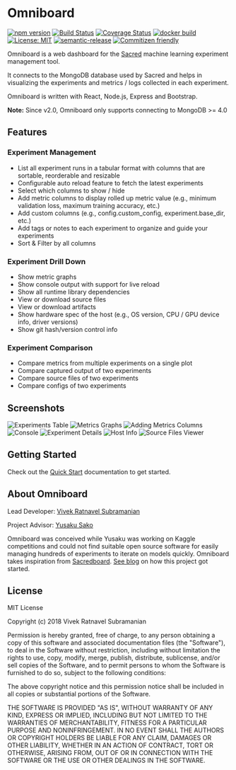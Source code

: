 # Omniboard

[![npm version](https://img.shields.io/npm/v/omniboard.svg)](https://www.npmjs.com/package/omniboard)
[![Build Status](https://travis-ci.com/vivekratnavel/omniboard.svg?branch=master)](https://travis-ci.com/vivekratnavel/omniboard)
[![Coverage Status](https://img.shields.io/coveralls/github/vivekratnavel/omniboard/master.svg)](https://coveralls.io/github/vivekratnavel/omniboard?branch=master)
[![docker build](https://img.shields.io/docker/build/vivekratnavel/omniboard.svg)](https://hub.docker.com/r/vivekratnavel/omniboard/builds)
[![License: MIT](https://img.shields.io/badge/license-MIT-blue.svg)](https://opensource.org/licenses/MIT)
[![semantic-release](https://img.shields.io/badge/%20%20%F0%9F%93%A6%F0%9F%9A%80-semantic--release-e10079.svg)](https://github.com/semantic-release/semantic-release)
[![Commitizen friendly](https://img.shields.io/badge/commitizen-friendly-brightgreen.svg)](http://commitizen.github.io/cz-cli/)

Omniboard is a web dashboard for the [Sacred](https://github.com/IDSIA/sacred)
machine learning experiment management tool.

It connects to the MongoDB database used by Sacred
and helps in visualizing the experiments and metrics / logs collected in each experiment. 

Omniboard is written with React, Node.js, Express and Bootstrap.

**Note:** Since v2.0, Omniboard only supports connecting to MongoDB >= 4.0

## Features

### Experiment Management
* List all experiment runs in a tabular format with columns that are sortable, reorderable and resizable
* Configurable auto reload feature to fetch the latest experiments
* Select which columns to show / hide 
* Add metric columns to display rolled up metric value (e.g., minimum validation loss, maximum training accuracy, etc.)
* Add custom columns (e.g., config.custom_config, experiment.base_dir, etc.)
* Add tags or notes to each experiment to organize and guide your experiments 
* Sort & Filter by all columns

### Experiment Drill Down
* Show metric graphs
* Show console output with support for live reload
* Show all runtime library dependencies
* View or download source files
* View or download artifacts
* Show hardware spec of the host (e.g., OS version, CPU / GPU device info, driver versions)
* Show git hash/version control info

### Experiment Comparison
* Compare metrics from multiple experiments on a single plot
* Compare captured output of two experiments
* Compare source files of two experiments
* Compare configs of two experiments

## Screenshots

![Experiments Table](https://raw.githubusercontent.com/vivekratnavel/omniboard/master/docs/assets/screenshots/table.png)
![Metrics Graphs](https://raw.githubusercontent.com/vivekratnavel/omniboard/master/docs/assets/screenshots/metric-graphs.png)
![Adding Metrics Columns](https://raw.githubusercontent.com/vivekratnavel/omniboard/master/docs/assets/screenshots/adding-metrics.png)
![Console](https://raw.githubusercontent.com/vivekratnavel/omniboard/master/docs/assets/screenshots/console.png)
![Experiment Details](https://raw.githubusercontent.com/vivekratnavel/omniboard/master/docs/assets/screenshots/experiment-details.png)
![Host Info](https://raw.githubusercontent.com/vivekratnavel/omniboard/master/docs/assets/screenshots/host-info.png)
![Source Files Viewer](https://raw.githubusercontent.com/vivekratnavel/omniboard/master/docs/assets/screenshots/source-file-view.png)

## Getting Started

Check out the [Quick Start](https://vivekratnavel.github.io/omniboard/#/quick-start) documentation to get started.


## About Omniboard

Lead Developer: [Vivek Ratnavel Subramanian](https://github.com/vivekratnavel)

Project Advisor: [Yusaku Sako](https://github.com/u39kun)

Omniboard was conceived while Yusaku was working on Kaggle competitions and could not find suitable open source software for easily managing hundreds of experiments to iterate on models quickly. Omniboard takes inspiration from [Sacredboard](https://github.com/chovanecm/sacredboard).  [See blog](https://medium.com/@u39kun/managing-your-machine-learning-experiments-and-making-them-repeatable-in-tensorflow-pytorch-bc8043099dbd) on how this project got started.

## License

MIT License

Copyright (c) 2018 Vivek Ratnavel Subramanian

Permission is hereby granted, free of charge, to any person obtaining a copy of this software and associated documentation files (the "Software"), to deal in the Software without restriction, including without limitation the rights to use, copy, modify, merge, publish, distribute, sublicense, and/or sell copies of the Software, and to permit persons to whom the Software is furnished to do so, subject to the following conditions:

The above copyright notice and this permission notice shall be included in all copies or substantial portions of the Software.

THE SOFTWARE IS PROVIDED "AS IS", WITHOUT WARRANTY OF ANY KIND, EXPRESS OR IMPLIED, INCLUDING BUT NOT LIMITED TO THE WARRANTIES OF MERCHANTABILITY, FITNESS FOR A PARTICULAR PURPOSE AND NONINFRINGEMENT. IN NO EVENT SHALL THE AUTHORS OR COPYRIGHT HOLDERS BE LIABLE FOR ANY CLAIM, DAMAGES OR OTHER LIABILITY, WHETHER IN AN ACTION OF CONTRACT, TORT OR OTHERWISE, ARISING FROM, OUT OF OR IN CONNECTION WITH THE SOFTWARE OR THE USE OR OTHER DEALINGS IN THE SOFTWARE.

